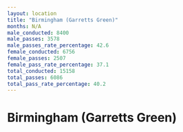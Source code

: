 ```yaml
---
layout: location
title: "Birmingham (Garretts Green)"
months: N/A
male_conducted: 8400
male_passes: 3578
male_passes_rate_percentage: 42.6
female_conducted: 6756
female_passes: 2507
female_pass_rate_percentage: 37.1
total_conducted: 15158
total_passes: 6086
total_pass_rate_percentage: 40.2
---
```


# Birmingham (Garretts Green)
